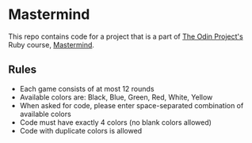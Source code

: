 # Mastermind

This repo contains code for a project that is a part of [The Odin Project's](https://www.theodinproject.com) Ruby course, [Mastermind](https://en.wikipedia.org/wiki/Mastermind_(board_game)).

## Rules
- Each game consists of at most 12 rounds
- Available colors are: Black, Blue, Green, Red, White, Yellow
- When asked for code, please enter space-separated combination of available colors
- Code must have exactly 4 colors (no blank colors allowed)
- Code with duplicate colors is allowed